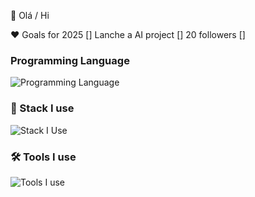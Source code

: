 👋 Olá / Hi

❤️ Goals for 2025
 [] Lanche a AI project
 [] 20 followers
 [] 

### Programming Language
![Programming Language](https://skillicons.dev/icons?i=typescript,kotlin,python,java)

### 🔭 Stack I use

![Stack I Use](https://skillicons.dev/icons?i=angular,mongodb,mysql&perline=11)

### 🛠 Tools I use

![Tools I use](https://skillicons.dev/icons?i=vscode,git,github,aws,docker,githubactions,postman,bash,androidstudio,firebase&perline=13)
